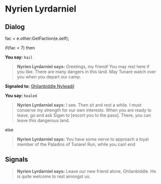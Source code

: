 # Nyrien Lyrdarniel
## Dialog

fac = e.other:GetFaction(e.self);


if(fac < 7) then


**You say:** `hail`




>**Nyrien Lyrdarniel says:** Greetings, my friend! You may rest here if you like. There are many dangers in this land. May Tunare watch over you when you depart our camp.



**Signaled to:**  [Ghilanbiddle Nylwadil](/npc/70007)


**You say:** `healed`




>**Nyrien Lyrdarniel says:** I see. Then sit and rest a while. I must conserve my strength for our own interests. When you are ready to leave, go and ask Sigan to [escort you to the pass]. There, you can leave this dangerous land.


else


>**Nyrien Lyrdarniel says:** You have some nerve to approach a loyal member of the Paladins of Tunare! Run, while you can!
end

## Signals

>**Nyrien Lyrdarniel says:** Leave our new friend alone, Ghilanbiddle.  He is quite welcome to rest amongst us.
